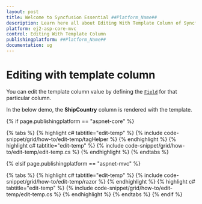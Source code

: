 ```yaml
---
layout: post
title: Welcome to Syncfusion Essential ##Platform_Name##
description: Learn here all about Editing With Template Column of Syncfusion Essential ##Platform_Name## widgets based on HTML5 and jQuery.
platform: ej2-asp-core-mvc
control: Editing With Template Column
publishingplatform: ##Platform_Name##
documentation: ug
---
```



# Editing with template column

You can edit the template column value by defining the [`Field`](https://help.syncfusion.com/cr/aspnetcore-js2/Syncfusion.EJ2.Grids.GridColumn.html#Syncfusion_EJ2_Grids_GridColumn_Field) for that particular column.

In the below demo, the **ShipCountry** column is rendered with the template.

{% if page.publishingplatform == "aspnet-core" %}

{% tabs %}
{% highlight c# tabtitle="edit-temp" %}
{% include code-snippet/grid/how-to/edit-temp/tagHelper %}
{% endhighlight %}
{% highlight c# tabtitle="edit-temp" %}
{% include code-snippet/grid/how-to/edit-temp/edit-temp.cs %}
{% endhighlight %}
{% endtabs %}

{% elsif page.publishingplatform == "aspnet-mvc" %}

{% tabs %}
{% highlight c# tabtitle="edit-temp" %}
{% include code-snippet/grid/how-to/edit-temp/razor %}
{% endhighlight %}
{% highlight c# tabtitle="edit-temp" %}
{% include code-snippet/grid/how-to/edit-temp/edit-temp.cs %}
{% endhighlight %}
{% endtabs %}
{% endif %}


